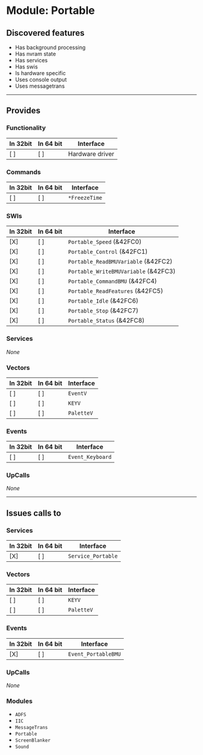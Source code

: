 # Module: Portable

## Discovered features


* Has background processing
* Has nvram state
* Has services
* Has swis
* Is hardware specific
* Uses console output
* Uses messagetrans

---

## Provides

### Functionality

| In 32bit | In 64 bit | Interface |
|----------|-----------|-----------|
| [ ]      | [ ]       | Hardware driver |

### Commands


| In 32bit | In 64 bit | Interface |
|----------|-----------|-----------|
| [ ]      | [ ]       | `*FreezeTime` |


### SWIs


| In 32bit | In 64 bit | Interface |
|----------|-----------|-----------|
| [X]      | [ ]       | `Portable_Speed` (&42FC0) |
| [X]      | [ ]       | `Portable_Control` (&42FC1) |
| [X]      | [ ]       | `Portable_ReadBMUVariable` (&42FC2) |
| [X]      | [ ]       | `Portable_WriteBMUVariable` (&42FC3) |
| [X]      | [ ]       | `Portable_CommandBMU` (&42FC4) |
| [X]      | [ ]       | `Portable_ReadFeatures` (&42FC5) |
| [X]      | [ ]       | `Portable_Idle` (&42FC6) |
| [X]      | [ ]       | `Portable_Stop` (&42FC7) |
| [X]      | [ ]       | `Portable_Status` (&42FC8) |


### Services


*None*


### Vectors


| In 32bit | In 64 bit | Interface |
|----------|-----------|-----------|
| [ ]      | [ ]       | `EventV` |
| [ ]      | [ ]       | `KEYV` |
| [ ]      | [ ]       | `PaletteV` |


### Events


| In 32bit | In 64 bit | Interface |
|----------|-----------|-----------|
| [ ]      | [ ]       | `Event_Keyboard` |


### UpCalls


*None*


---

## Issues calls to

### Services


| In 32bit | In 64 bit | Interface |
|----------|-----------|-----------|
| [X]      | [ ]       | `Service_Portable` |


### Vectors


| In 32bit | In 64 bit | Interface |
|----------|-----------|-----------|
| [ ]      | [ ]       | `KEYV` |
| [ ]      | [ ]       | `PaletteV` |


### Events


| In 32bit | In 64 bit | Interface |
|----------|-----------|-----------|
| [X]      | [ ]       | `Event_PortableBMU` |


### UpCalls


*None*


### Modules


* `ADFS`
* `IIC`
* `MessageTrans`
* `Portable`
* `ScreenBlanker`
* `Sound`


